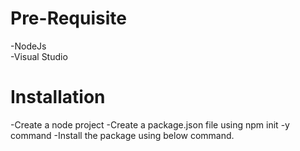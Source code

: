 # Pre-Requisite
-NodeJs  
-Visual Studio

# Installation
-Create a node project
-Create a package.json file using npm init -y command
-Install the package using below command.
